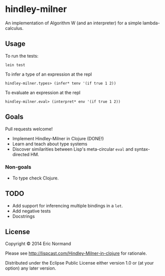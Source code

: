 # hindley-milner

An implementation of Algorithm W (and an interpreter) for a simple
lambda-calculus.

## Usage

To run the tests:

    lein test

To infer a type of an expression at the repl

    hindley-milner.types> (infer* tenv '(if true 1 2))

To evaluate an expression at the repl

    hindley-milner.eval> (interpret* env '(if true 1 2))

## Goals

Pull requests welcome!

* Implement Hindley-Milner in Clojure (DONE!)
* Learn and teach about type systems
* Discover similarities between Lisp's meta-circular `eval` 
  and syntax-directed HM.

### Non-goals

* To type check Clojure.

## TODO

* Add support for inferencing multiple bindings in a `let`.
* Add negative tests
* Docstrings

## License

Copyright © 2014 Eric Normand

Please see http://lispcast.com/Hindley-Milner-in-clojure for rationale.

Distributed under the Eclipse Public License either version 1.0 or (at
your option) any later version.
